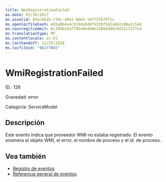```yaml
---
title: WmiRegistrationFailed
ms.date: 03/30/2017
ms.assetid: 69ac6b2b-770c-49e1-9865-34773767971c
ms.openlocfilehash: e81a0b4e4c519da5d0fb326f5d1a842c80a2c5ab
ms.sourcegitcommit: bc293b14af795e0e999e3304dd40c0222cf2ffe4
ms.translationtype: MT
ms.contentlocale: es-ES
ms.lasthandoff: 11/26/2020
ms.locfileid: "96277665"
---
```

# <a name="wmiregistrationfailed"></a>WmiRegistrationFailed

ID.: 126  
  
 Gravedad: error  
  
 Categoría: ServiceModel  
  
## <a name="description"></a>Descripción  

 Este evento indica que proveedor WMI no estaba registrado. El evento enumera el objeto WMI, el error, el nombre de proceso y el id. de proceso.  
  
## <a name="see-also"></a>Vea también

- [Registro de eventos](index.md)
- [Referencia general de eventos](events-general-reference.md)
